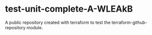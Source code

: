 # test-unit-complete-A-WLEAkB
A public repository created with terraform to test the terraform-github-repository module.
